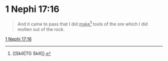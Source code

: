 # 1 Nephi 17:16

> And it came to pass that I did <u>make</u>[^a] tools of the ore which I did molten out of the rock.

[1 Nephi 17:16](https://www.churchofjesuschrist.org/study/scriptures/bofm/1-ne/17?lang=eng&id=p16#p16)


[^a]: [[Skill|TG Skill]].  
